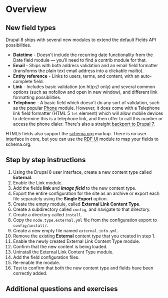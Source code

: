 <!--
{
"name" : "drupal-8-fields-lab-and-other-information",
"version" : "0.0.1",
"title" : "Lesson 5.3 - Labs and other information",
"description" : "Labs and other information",
"freshnessDate" : 2015-12-11,
"homepage" : "https://docs.acquia.com/articles/drupal-8-fields-lab-and-other-information",
"canonicalSource" : "https://docs.acquia.com/articles/drupal-8-fields-lab-and-other-information",
"license" : "CC BY-SA"
}
-->

<!-- @section -->

# Overview

<!-- @section -->

## New field types

Drupal 8 ships with several new modules to extend the default Fields API possibilities.

*   **Datetime** - Doesn't include the recurring date functionality from the Date field module — you’ll need to find a contrib module for that.
*   **Email** - Ships with both address validation and an email field formatter (transforms the plain text email address into a clickable mailto).
*   **Entity reference** - Links to users, terms, and content, with an auto-complete field.
*   **Link** - Includes basic validation (on http:// only) and several common options (such as nofollow and open in new window), and different link formatting possibilities.
*   **Telephone** - A basic field which doesn't do any sort of validation, such as the popular [Phone](https://www.drupal.org/project/phone) module. However, it does come with a Telephone link field formatter (HTML 5 `tel` element) which will allow mobile devices to determine this is a telephone link, and then offer to call this number or access the phone dialer. There's also a straight [backport to Drupal 7](https://drupal.org/project/telephone).

HTML5 fields also support the [schema.org](http://schema.org/) markup. There is no user interface in core, but you can use the [RDF UI](https://www.drupal.org/project/rdfui) module to map your fields to schema.org.

<!-- @task, "text" : "Make sure you have understood that the most common field types are now included in core." -->

<!-- @section -->

## Step by step instructions

1.  Using the Drupal 8 user interface, create a new content type called **External**.
2.  Enable the Link module.
3.  Add the fields **link** and **_image field_** to the new content type.
4.  Export the entire configuration for the site as an archive or export each file separately using the **Single Export** option.
5.  Create the empty module, called **External Link Content Type**.
6.  Create a subdirectory called `config`, and navigate to that directory.
7.  Create a directory called `install`.
8.  Copy the `node.type.external.yml` file from the configuration export to `config/install/`.
9.  Create a new empty file named `external.info.yml`.
10.  Remove the existing **External** content type that you created in step 1.
11.  Enable the newly created External Link Content Type module.
12.  Confirm that the new content is being loaded.
13.  Uninstall the External Link Content Type module.
14.  Add the field configuration files.
15.  Re-enable the module.
16.  Test to confirm that both the new content type and fields have been correctly added.

<!-- @task, "text" : "Make sure you have done everything listed above. Go back and correct yourself in case you missed something." -->

<!-- @section -->

## Additional questions and exercises

<!-- @task, "text" : "Export configurations for a new field using the [Configuration development](https://www.drupal.org/project/config_devel) module." -->
<!-- @task, "hasDeliverable" : true, "text" : "Explain why the module requires a `field.storage.node.field_url.yml` file, when the body and image fields do not." -->
<!-- @task, "text" : "Using the Examples modules as a reference, modify the module code to prevent deletion of the External content type while the module is installed." -->
